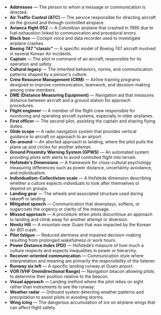 - **Addressee** — The person to whom a message or communication is directed.  
- **Air Traffic Control (ATC)** — The service responsible for directing aircraft on the ground and through controlled airspace.  
- **Avianca flight 052** — A Colombian airplane that crashed in 1990 due to fuel exhaustion linked to communication and procedural errors.  
- **Black box** — Cockpit voice and data recorder used to investigate airplane crashes.  
- **Boeing 747 "classic"** — A specific model of Boeing 747 aircraft involved in several Korean Air incidents.  
- **Captain** — The pilot in command of an aircraft, responsible for its operation and safety.  
- **Cultural legacy** — The inherited behaviors, norms, and communication patterns shaped by a person's culture.  
- **Crew Resource Management (CRM)** — Airline training programs designed to improve communication, teamwork, and decision-making among crew members.  
- **DME (Distance Measuring Equipment)** — Navigation aid that measures distance between aircraft and a ground station for approach procedures.  
- **Flight engineer** — A member of the flight crew responsible for monitoring and operating aircraft systems, especially in older airplanes.  
- **First officer** — The second pilot, assisting the captain and sharing flying duties.  
- **Glide scope** — A radio navigation system that provides vertical guidance to aircraft on approach to an airport.  
- **Go-around** — An aborted approach to landing, where the pilot pulls the plane up and circles for another attempt.  
- **Ground Proximity Warning System (GPWS)** — An automated system providing pilots with alerts to avoid controlled flight into terrain.  
- **Hofstede's Dimensions** — A framework for cross-cultural psychology measuring differences such as power distance, uncertainty avoidance, and individualism.  
- **Individualism-Collectivism scale** — A Hofstede dimension describing whether a culture expects individuals to look after themselves or depend on groups.  
- **Landing gear** — The wheels and associated structure used during takeoff or landing.  
- **Mitigated speech** — Communication that downplays, softens, or sugarcoats the urgency or clarity of the message.  
- **Missed approach** — A procedure when pilots discontinue an approach to landing and climb away for another attempt or diversion.  
- **Nimitz Hill** — A mountain near Guam that was impacted by the Korean Air 801 crash.  
- **Pilot fatigue** — Reduced alertness and impaired decision-making resulting from prolonged wakefulness or work hours.  
- **Power Distance Index (PDI)** — Hofstede’s measure of how much a culture respects and expects inequalities in power or hierarchy.  
- **Receiver-oriented communication** — Communication style where interpretation and meaning are primarily the responsibility of the listener.  
- **Runway six left** — A specific landing runway at Guam airport.  
- **VOR (VHF Omnidirectional Range)** — Navigation beacon allowing pilots to determine their position relative to the beacon.  
- **Visual approach** — Landing method where the pilot relies on sight rather than instruments to see the runway.  
- **Weather radar** — Onboard system detecting weather patterns and precipitation to assist pilots in avoiding storms.  
- **Wing icing** — The dangerous accumulation of ice on airplane wings that can affect flight safety.
